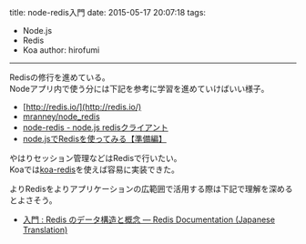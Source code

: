 title: node-redis入門
date: 2015-05-17 20:07:18
tags:
- Node.js
- Redis
- Koa
author: hirofumi

---
Redisの修行を進めている。  
Nodeアプリ内で使う分には下記を参考に学習を進めていけばいい様子。

-   [http://redis.io/](http://redis.io/)
-   [mranney/node\_redis](https://github.com/mranney/node_redis)
-   [node-redis - node.js redisクライアント](http://nodejs.osser.jp/node/node-redis/)
-   [node.jsでRedisを使ってみる【準備編】](http://yutapon.hatenablog.com/entry/2013/07/07/011645)

やはりセッション管理などはRedisで行いたい。  
Koaでは[koa-redis](https://github.com/koajs/koa-redis)を使えば容易に実装できた。

よりRedisをよりアプリケーションの広範囲で活用する際は下記で理解を深めるとよさそう。

-   [入門 : Redis のデータ構造と概念 — Redis Documentation (Japanese Translation)](http://redis-documentasion-japanese.readthedocs.org/ja/latest/topics/data-types-intro.html)